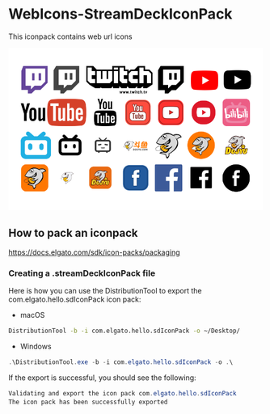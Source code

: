 # WebIcons-StreamDeckIconPack
This iconpack contains web url icons

![](https://raw.githubusercontent.com/L1cardo/WebIcons-StreamDeckIconPack/main/cn.licardo.webicons.sdIconPack/previews/Frame1.png)

## How to pack an iconpack

https://docs.elgato.com/sdk/icon-packs/packaging

### Creating a .streamDeckIconPack file
Here is how you can use the DistributionTool to export the com.elgato.hello.sdIconPack icon pack:
- macOS

```zsh
DistributionTool -b -i com.elgato.hello.sdIconPack -o ~/Desktop/
```

- Windows

```powershell
.\DistributionTool.exe -b -i com.elgato.hello.sdIconPack -o .\
```

If the export is successful, you should see the following:

```powershell
Validating and export the icon pack com.elgato.hello.sdIconPack
The icon pack has been successfully exported
```

